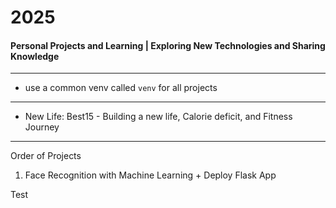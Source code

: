 # 2025
#### Personal Projects and Learning | Exploring New Technologies and Sharing Knowledge

---

- use a common venv called `venv` for all projects

--- 

- New Life: Best15 -  Building a new life, Calorie deficit, and Fitness Journey

---
Order of Projects

1. Face Recognition with Machine Learning + Deploy Flask App


Test